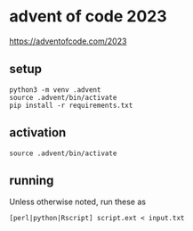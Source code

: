 # advent of code 2023

https://adventofcode.com/2023

## setup

```
python3 -m venv .advent
source .advent/bin/activate
pip install -r requirements.txt
```

## activation

```
source .advent/bin/activate
```

## running

Unless otherwise noted, run these as
```
[perl|python|Rscript] script.ext < input.txt
```